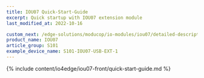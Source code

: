 ```yaml
---
title: IOU07 Quick-Start-Guide
excerpt: Quick startup with IOU07 extension module
last_modified_at: 2022-10-16

custom_next: /edge-solutions/moducop/io-modules/iou07/detailed-description/
product_name: IOU07
article_group: S101
example_device_name: S101-IOU07-USB-EXT-1
---
```


{% include content/io4edge/iou07-front/quick-start-guide.md %}
